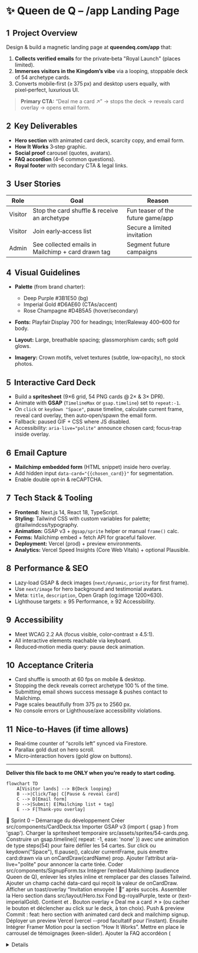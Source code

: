 # ✨ Queen de Q – /app Landing Page

## 1  Project Overview

Design & build a magnetic landing page at **queendeq.com/app** that:

1. **Collects verified emails** for the private‑beta "Royal Launch" (places limited).
2. **Immerses visitors in the Kingdom’s vibe** via a looping, stoppable deck of 54 archetype cards.
3. Converts mobile‑first (≥ 375 px) and desktop users equally, with pixel‑perfect, luxurious UI.

> **Primary CTA:** “Deal me a card ↗” → stops the deck → reveals card overlay → opens email form.

## 2  Key Deliverables

* **Hero section** with animated card deck, scarcity copy, and email form.
* **How It Works** 3‑step graphic.
* **Social proof** carousel (quotes, avatars).
* **FAQ accordion** (4–6 common questions).
* **Royal footer** with secondary CTA & legal links.

## 3  User Stories

| Role    | Goal                                               | Reason                            |
| ------- | -------------------------------------------------- | --------------------------------- |
| Visitor | Stop the card shuffle & receive an archetype       | Fun teaser of the future game/app |
| Visitor | Join early‑access list                             | Secure a limited invitation       |
| Admin   | See collected emails in Mailchimp + card drawn tag | Segment future campaigns          |

## 4  Visual Guidelines

* **Palette** (from brand charter):

  * Deep Purple #3B1E50 (bg)
  * Imperial Gold #D6AE60 (CTAs/accent)
  * Rose Champagne #D4B5A5 (hover/secondary)
* **Fonts:** Playfair Display 700 for headings; Inter/Raleway 400–600 for body.
* **Layout:** Large, breathable spacing; glassmorphism cards; soft gold glows.
* **Imagery:** Crown motifs, velvet textures (subtle, low‑opacity), no stock photos.

## 5  Interactive Card Deck

* Build a **spritesheet** (9×6 grid, 54 PNG cards @ 2× & 3× DPR).
* Animate with **GSAP** (`TimelineMax` or `gsap.timeline`) set to `repeat:-1`.
* On `click` or `keydown "Space"`, pause timeline, calculate current frame, reveal card overlay, then auto‑open/spawn the email form.
* Fallback: paused GIF + CSS where JS disabled.
* Accessibility: `aria-live="polite"` announce chosen card; focus‑trap inside overlay.

## 6  Email Capture

* **Mailchimp embedded form** (HTML snippet) inside hero overlay.
* Add hidden input `data-card="{{chosen_card}}"` for segmentation.
* Enable double opt‑in & reCAPTCHA.

## 7  Tech Stack & Tooling

* **Frontend:** Next.js 14, React 18, TypeScript.
* **Styling:** Tailwind CSS with custom variables for palette; @tailwindcss/typography.
* **Animation:** GSAP v3 + `@gsap/sprite` helper or manual `frame()` calc.
* **Forms:** Mailchimp embed + fetch API for graceful failover.
* **Deployment:** Vercel (prod) + preview environments.
* **Analytics:** Vercel Speed Insights (Core Web Vitals) + optional Plausible.

## 8  Performance & SEO

* Lazy‑load GSAP & deck images (`next/dynamic`, `priority` for first frame).
* Use `next/image` for hero background and testimonial avatars.
* Meta: `title`, `description`, Open Graph (og\:image 1200×630).
* Lighthouse targets: ≥ 95 Performance, ≥ 92 Accessibility.

## 9  Accessibility

* Meet WCAG 2.2 AA (focus visible, color‑contrast ≥ 4.5:1).
* All interactive elements reachable via keyboard.
* Reduced‑motion media query: pause deck animation.

## 10  Acceptance Criteria

* Card shuffle is smooth at 60 fps on mobile & desktop.
* Stopping the deck reveals correct archetype 100 % of the time.
* Submitting email shows success message & pushes contact to Mailchimp.
* Page scales beautifully from 375 px to 2560 px.
* No console errors or Lighthouse/axe accessibility violations.

## 11  Nice‑to‑Haves (if time allows)

* Real‑time counter of “scrolls left” synced via Firestore.
* Parallax gold dust on hero scroll.
* Micro‑interaction hovers (gold glow on buttons).

---

**Deliver this file back to me ONLY when you’re ready to start coding.**

```mermaid
flowchart TD
    A[Visitor lands] --> B{Deck looping}
    B -->|Click/Tap| C[Pause & reveal card]
    C --> D[Email form]
    D -->|Submit| E[Mailchimp list + tag]
    E --> F[Thank‑you overlay]
```

🚀 Sprint 0 – Démarrage du développement
Créer src/components/CardDeck.tsx
Importer GSAP v3 (import { gsap } from 'gsap').
Charger la spritesheet temporaire src/assets/sprites/54-cards.png.
Construire un gsap.timeline({ repeat: -1, ease: 'none' }) avec une animation de type steps(54) pour faire défiler les 54 cartes.
Sur click ou keydown("Space"), tl.pause(), calculer currentFrame, puis émettre card:drawn via un onCardDraw(cardName) prop.
Ajouter l’attribut aria-live="polite" pour annoncer la carte tirée.
Coder src/components/SignupForm.tsx
Intégrer l’embed Mailchimp (audience Queen de Q), enlever les styles inline et remplacer par des classes Tailwind.
Ajouter un champ caché data-card qui reçoit la valeur de onCardDraw.
Afficher un toast/overlay “Invitation envoyée ! 📧” après succès.
Assembler la Hero section dans src/layout/Hero.tsx
Fond bg-royalPurple, texte or (text-imperialGold).
Contient <CardDeck onCardDraw={setDrawnCard} /> et <SignupForm drawnCard={drawnCard} />.
Bouton overlay « Deal me a card ↗ » (ou cacher le bouton et déclencher au click sur le deck, à ton choix).
Push & preview
Commit : feat: hero section with animated card deck and mailchimp signup.
Déployer un preview Vercel (vercel --prod facultatif pour l’instant).
Ensuite
Intégrer Framer Motion pour la section “How It Works”.
Mettre en place le carrousel de témoignages (keen-slider).
Ajouter la FAQ accordéon (<details> + Tailwind).

## 🚀 Sprint 2 – Corps de page

> Objectif : finaliser la structure principale après le Hero  
>            (How It Works → Social proof → FAQ + toast de succès)

---

### 1 · Section “How It Works” (3 étapes)

| Étape | Icone/illustration | Texte court (45 caractères max)          |
|-------|--------------------|-------------------------------------------|
| 1     | 🃏 Carte qui tourne | Stop the deck                             |
| 2     | 🔍 Loupe            | Reveal your archetype                    |
| 3     | 👑 Couronne         | Claim royal perks – join the list        |

* **Layout** : flex `flex-col md:flex-row gap-10 items-start md:items-center`
* **Animation** : Framer Motion `whileInView` fade-up + stagger 0.15 s
* **Icones** : `lucide-react` (ou emojis SVG) teintées `text-imperialGold`
* **Background** : `bg-royalPurple/5 backdrop-blur-sm rounded-3xl p-8`

---

### 2 · Testimonials Carousel

* Wrapper : `max-w-3xl mx-auto`
* Slider lib : **Keen-slider** (`npm i keen-slider`)  
  `slidesPerView: 1.1`, `spacing: 24`, `loop: true`
* Card : glassmorphism (`bg-white/5 backdrop-blur-md rounded-2xl p-6`)
* Fields : avatar 48 px, name, 2 lignes de quote max
* Auto-scroll : 6 s, pause on hover, swipe mobile.

---

### 3 · FAQ Accordion

* Semantic HTML :  
  ```html
  <details class="group border-b border-white/10 py-4">
    <summary class="flex justify-between cursor-pointer marker:hidden">
      <span class="text-lg">Is it really free?</span>
      <span class="transition-transform group-open:rotate-180">⌄</span>
    </summary>
    <p class="mt-3 text-sm text-roseChampagne/90">
      Yes. Joining the wait-list costs nothing …
    </p>
  </details>
Tailwind animation : transition-[max-height] duration-300 ease-in-out
4–6 questions max, ordre : prix, nombre de cartes, date de sortie, RGPD.
4 · Mailchimp Success Toast / Overlay
Dans SignupForm.tsx : après status === "success"
Afficher overlay pleine viewport bg-black/70 backdrop-blur-sm.
Carte confetti (import confetti from 'canvas-confetti'; confetti({...})).
Titre : “👑 Welcome to the Realm!” + bouton “Retour”.
Overlay dismissable par Esc ou clic sur X.
A11y : role="alertdialog" + focus-trap sur bouton “Retour”.
5 · Accessibilité & perf
Color-contrast check WCAG AA (Tailwind text-roseChampagne sur bg-royalPurple OK).
prefers-reduced-motion: désactiver slider auto & Framer animations.
Lazy-load Keen-slider (dynamic import) hors FCP.

## 🚦 Sprint 3 – QA, Optimise & Launch

### 1 · Lighthouse & Axe-core audit
- Run `npm run build && npx serve dist` then:
  - **Lighthouse** target ≥ 95 Performance / 100 A11y / 100 Best-Practices / 100 SEO
  - **axe-core** (`npx axe http://localhost:5000`) → zero violations
- Fix any flagged colour-contrast or heading-order issues.

### 2 · Analytics & Events
- Add **Plausible** (or GA4) via `<script defer data-domain="queendeq.com"...>`.
- Fire custom event `card_pick` in `dealCard()` with `plausible('card_pick', {card})`.

### 3 · “Spots left” live counter (optional urgency)
- Create `/api/spots` JSON in `/public` (e.g. `{ "left": 492 }`).
- Fetch on hero mount; display in badge.  
  > Later you can wire this to Firestore for real-time updates.

### 4 · SEO & Social
- `<Head>`:
  ```html
  <title>Queen de Q – Claim Your Throne Early</title>
  <meta name="description" content="Draw your archetype, join the royal wait-list and unlock perks when Queen de Q launches." />
  <meta property="og:image" content="/og-image.png" />
  <link rel="canonical" href="https://queendeq.com/app" />
Generate a 1200 × 630 px og-image.png (purple gradient + golden crown).
5 · Cross-browser & device tests
Chrome, Firefox, Safari (desktop); iOS Safari; Android Chrome.
Viewports: 375 px, 768 px, 1440 px, 1920 px.
Check prefers-reduced-motion: animations pause, page still usable.
6 · Performance tweaks
Dynamic-import Keen-slider (const KeenSlider = (await import('keen-slider')).default).
Add loading="lazy" to testimonial avatars.
Minify Lottie JSON (svg-minify or lottiefiles optimisation).
7 · Environment & deploy
.env.local → VITE_MAILCHIMP_URL, PLAUSIBLE_DOMAIN.
vercel pull && vercel env pull .env.local.
vercel --prod (maps to https://queendeq-landing.vercel.app).
Add production domain alias queendeq.com in Vercel dashboard.
8 · README update
Brief setup + build instructions.
“Known issues / todo” section (e.g. swap placeholder spritesheet with final art).


-----
1. Jeu de 54 cartes (écran clé)
À faire
Extraire les faces et dos du PDF → spritesheet ou dossier /assets/cards/*.png.
Page /cards :
grille statique (6 × 9) ;
clic ⇒ GSAP Flip qui agrandit la carte + panneau latéral “Archetype, punchline, question miroir”.
Bouton “Tirer 1 carte” qui joue l’anim de la pile et ouvre directement la fiche.
Un prototype interactif, même sans persistance, suffit à tester l’UX ; c’est le livrable de référence pour un projet web front-end 
ux.stackexchange.com
userinterviews.com
.
2. Mini-quiz “Quelle Queen es-tu ?”
À faire
8 questions sous forme de boutons-icônes (radio).
Barre de progression animée (motion.div width).
Écran résultat : portrait SVG de la Queen + description (texte du CdC).
Les prototypes de quiz augmentent la compréhension produit et l’engagement dès la phase maquette
tilda.education
linkedin.com
.
3. Écrans placeholder à faible effort
Écran	Contenu statique suffisant pour la démo
Chat “Afternoon Tea”	Fenêtre chat, avatar grand-mère, message “Coming soon…”.
Boutique	Grid 3 cartes + 2 T-shirts mock ; boutons “Ajouter” désactivés.
Journal d’âme	Canvas + 3 stickers drag-and-drop stockés en localStorage.
Ces écrans rassurent le client sur la faisabilité, même sans logique 
elementor.com
reddit.com
.
4. Bandeau “Live Tea Time”
Sticky bottom : “☕ Live Tea Time – 13 juillet, 19 h GMT+1” + ✖ fermer.
Transition translateY en GSAP lors de l’apparition.
Les bannières live sont un livrable courant dans les projets de landing pages 
stoutewebsolutions.com
shanedoyle.io
.
5. PWA & pages légales
manifest.webmanifest + favicon 512 px pour test “Ajouter à l’écran d’accueil”.
Pages Privacy & Terms (Markdown → vite-plugin-md).
Ces livrables complètent la liste réglementaire minimale d’un site vitrine 
reddit.com
elementor.com
.
6. Accessibilité & performance express
Vérifier contraste (WCAG AA) et focus rings.
Lazy-load sprite des cartes et le quiz (import dynamique).
Lighthouse ≥ 90, axe-core sans erreurs.
Des prototypes haute-fidélité mais légers démontrent la valeur UX sans code serveur 
justinmind.com
uxdesigninstitute.com
.----------



  ## 🗂  Sprint — Trois écrans Coming-Soon

### 1. Créer trois routes
| Page | URL | Wrapper full-screen |
|------|-----|---------------------|
| Chat « Afternoon Tea » | /chat | main.min-h-screen.bg-royalPurple.flex.items-center.justify-center.p-6 |
| Journal d’âme | /journal | main.min-h-screen.bg-[#f9f5ef].flex.items-center.justify-center.p-6 |
| Boutique | /shop | main.min-h-screen.bg-royalPurple/5.px-6.py-12 |

---

### 2. Chat « Afternoon Tea »
* Fenêtre 360×540 px, glassmorphisme (`bg-white/10 backdrop-blur-lg rounded-2xl shadow-2xl`).
* Header : avatar grand-mère 👑 + titre **Reine-Mère**.
* Zone messages :  
  * bulle violet utilisateur : « Hello… »  
  * bulle dorée Reine-Mère : **« Coming soon… »**
* Input désactivé, placeholder « Bientôt disponible ».
* Animation d’entrée : fade + slide-up 40 px (500 ms).  
* A11y : `role="dialog"`, focus-trap, Esc ferme la fenêtre.

---

### 3. Journal d’âme
* Canvas 800×500 px (fond papier).  
* 3 autocollants SVG (cœur, pique, couronne) affichés dans une palette latérale.  
* Drag-and-drop basique ; positions sauvegardées en `localStorage`.  
* Toast “Sauvegardé 📒” après drop.  
* Bouton **Reset** qui vide stickers + localStorage.

---

### 4. Boutique mock
* Grid responsive (2 col mobile / 4 col desktop) – 4 produits fictifs.  
* Carte : image placeholder, nom, prix, badge “Exclu Premium”.  
* Filtres décoratifs top (select Catégorie / Prix) non connectés.  
* Bouton **Ajouter** désactivé (`opacity-40 cursor-not-allowed`).  
* Hover : légère élévation + ombre douce.

---

### 5. Accessibilité & performance
* Tous éléments focusables ; aria-labels clairs (« Ouvrir chat », « Déplacer sticker », etc.).  
* `prefers-reduced-motion` : animations remplacées par fade.  
* Images `loading="lazy"` ; pages Lighthouse ≥ 90 Perf / 100 A11y.

---

### 6. Commit & preview
```bash
git add .
git commit -m "feat: coming-soon trio (chat • journal • shop) with placeholder UI"
git push && vercel --prod
